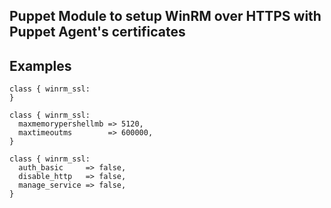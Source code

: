 Puppet Module to setup WinRM over HTTPS with Puppet Agent's certificates
--

Examples
--

    class { winrm_ssl:
    }

    class { winrm_ssl:
      maxmemorypershellmb => 5120,
      maxtimeoutms        => 600000,
    }

    class { winrm_ssl:
      auth_basic     => false,
      disable_http   => false,
      manage_service => false,
    }
